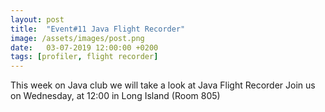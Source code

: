 ```yaml
---
layout: post
title:  "Event#11 Java Flight Recorder"
image: /assets/images/post.png
date:   03-07-2019 12:00:00 +0200
tags: [profiler, flight recorder]
---
```

This week on Java club we will take a look at Java Flight Recorder
Join us on Wednesday, at 12:00 in Long Island (Room 805)